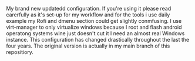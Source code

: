 My brand new updatedd configuration.
If you're using it please read carerfully as it's set-up for my workflow and for the tools i use daily example my Rofi and dmenu section could get slightly conmfusing.
I use virt-manager to only virtualize windows because I root and flash android operatong systems wine just doesn't cut it I need an almost real Windows instance. 
This configuration has changed drastically throughout the last the four years. The original version is actually in my main branch of this repositiory.
